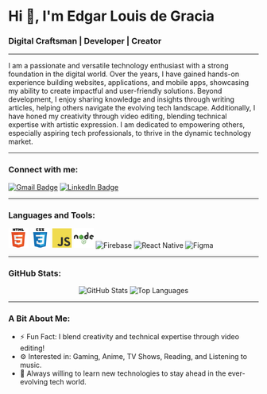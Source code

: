 # Hi 👋, I'm Edgar Louis de Gracia

### Digital Craftsman | Developer | Creator

---

I am a passionate and versatile technology enthusiast with a strong foundation in the digital world. Over the years, I have gained hands-on experience building websites, applications, and mobile apps, showcasing my ability to create impactful and user-friendly solutions. Beyond development, I enjoy sharing knowledge and insights through writing articles, helping others navigate the evolving tech landscape. Additionally, I have honed my creativity through video editing, blending technical expertise with artistic expression. I am dedicated to empowering others, especially aspiring tech professionals, to thrive in the dynamic technology market.

---

### Connect with me:

[![Gmail Badge](https://img.shields.io/badge/-blortega3@gmail.com-c14438?style=flat&logo=Gmail&logoColor=white)](mailto:blortega3@gmail.com)
[![LinkedIn Badge](https://img.shields.io/badge/-LinkedIn-blue?style=flat&logo=Linkedin&logoColor=white)](https://www.linkedin.com/in/edgar-louis-de-gracia-420592345/)

---

### Languages and Tools:

<p align="left">
  <img src="https://raw.githubusercontent.com/devicons/devicon/master/icons/html5/html5-original-wordmark.svg" alt="HTML5" width="40" height="40"/>
  <img src="https://raw.githubusercontent.com/devicons/devicon/master/icons/css3/css3-original-wordmark.svg" alt="CSS3" width="40" height="40"/>
  <img src="https://raw.githubusercontent.com/devicons/devicon/master/icons/javascript/javascript-original.svg" alt="JavaScript" width="40" height="40"/>
  <img src="https://raw.githubusercontent.com/devicons/devicon/master/icons/nodejs/nodejs-original-wordmark.svg" alt="Node.js" width="40" height="40"/>
  <img src="https://www.vectorlogo.zone/logos/firebase/firebase-icon.svg" alt="Firebase" width="40" height="40"/>
  <img src="https://reactnative.dev/img/header_logo.svg" alt="React Native" width="40" height="40"/>
  <img src="https://www.vectorlogo.zone/logos/figma/figma-icon.svg" alt="Figma" width="40" height="40"/>
</p>

---

### GitHub Stats:

<p align="center">
  <img src="https://github-readme-stats.vercel.app/api?username=blortega&show_icons=true&theme=radical" alt="GitHub Stats"/>
  <img src="https://github-readme-stats.vercel.app/api/top-langs?username=blortega&layout=compact&theme=radical" alt="Top Languages"/>
</p>

---

### A Bit About Me:

- ⚡ Fun Fact: I blend creativity and technical expertise through video editing!
- ⚙ Interested in: Gaming, Anime, TV Shows, Reading, and Listening to music.
- 🚀 Always willing to learn new technologies to stay ahead in the ever-evolving tech world.

